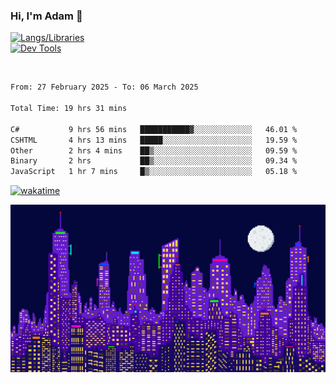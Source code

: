 ### Hi, I'm Adam 👋

[![Langs/Libraries](https://skillicons.dev/icons?i=cs,dotnet,js,css,html,sass,ts,jquery,bootstrap)](https://skillicons.dev)
<br/>
[![Dev Tools](https://skillicons.dev/icons?i=git,github,githubactions,visualstudio)](https://skillicons.dev)

<br/>

<!--START_SECTION:waka-->

```txt
From: 27 February 2025 - To: 06 March 2025

Total Time: 19 hrs 31 mins

C#           9 hrs 56 mins   ███████████▓░░░░░░░░░░░░░   46.01 %
CSHTML       4 hrs 13 mins   █████░░░░░░░░░░░░░░░░░░░░   19.59 %
Other        2 hrs 4 mins    ██▒░░░░░░░░░░░░░░░░░░░░░░   09.59 %
Binary       2 hrs           ██▒░░░░░░░░░░░░░░░░░░░░░░   09.34 %
JavaScript   1 hr 7 mins     █▒░░░░░░░░░░░░░░░░░░░░░░░   05.18 %
```

<!--END_SECTION:waka-->

[![wakatime](https://wakatime.com/badge/user/2234bda2-efd3-47c5-8724-79108edfe9aa.svg)](https://wakatime.com/@2234bda2-efd3-47c5-8724-79108edfe9aa)

![Pixelated city at night](./media/city.gif)
